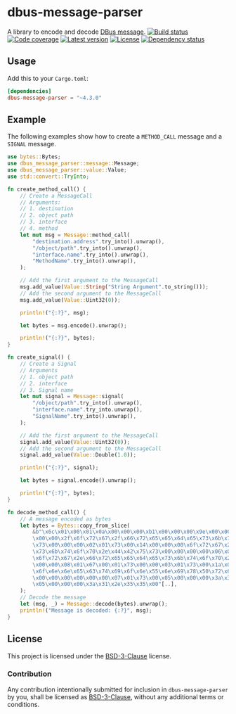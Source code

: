 # dbus-message-parser
A library to encode and decode [DBus message](https://dbus.freedesktop.org/doc/dbus-specification.html).
[![Build status](https://github.com/LinkTed/dbus-message-parser/workflows/Continuous%20Integration/badge.svg)](https://github.com/LinkTed/dbus-message-parser/actions?query=workflow%3A%22Continuous+Integration%22)
[![Code coverage](https://codecov.io/gh/LinkTed/dbus-message-parser/branch/master/graph/badge.svg)](https://codecov.io/gh/LinkTed/dbus-message-parser)
[![Latest version](https://img.shields.io/crates/v/dbus-message-parser.svg)](https://crates.io/crates/dbus-message-parser)
[![License](https://img.shields.io/crates/l/dbus-message-parser.svg)](https://opensource.org/licenses/BSD-3-Clause)
[![Dependency status](https://deps.rs/repo/github/linkted/dbus-message-parser/status.svg)](https://deps.rs/repo/github/linkted/dbus-message-parser)

## Usage
Add this to your `Cargo.toml`:
```toml
[dependencies]
dbus-message-parser = "~4.3.0"
```

## Example
The following examples show how to create a `METHOD_CALL` message and a `SIGNAL` message.
```rust
use bytes::Bytes;
use dbus_message_parser::message::Message;
use dbus_message_parser::value::Value;
use std::convert::TryInto;

fn create_method_call() {
    // Create a MessageCall
    // Arguments:
    // 1. destination
    // 2. object path
    // 3. interface
    // 4. method
    let mut msg = Message::method_call(
        "destination.address".try_into().unwrap(),
        "/object/path".try_into().unwrap(),
        "interface.name".try_into().unwrap(),
        "MethodName".try_into().unwrap(),
    );

    // Add the first argument to the MessageCall
    msg.add_value(Value::String("String Argument".to_string()));
    // Add the second argument to the MessageCall
    msg.add_value(Value::Uint32(0));

    println!("{:?}", msg);

    let bytes = msg.encode().unwrap();

    println!("{:?}", bytes);
}

fn create_signal() {
    // Create a Signal
    // Arguments
    // 1. object path
    // 2. interface
    // 3. Signal name
    let mut signal = Message::signal(
        "/object/path".try_into().unwrap(),
        "interface.name".try_into.unwrap(),
        "SignalName".try_into().unwrap(),
    );

    // Add the first argument to the MessageCall
    signal.add_value(Value::Uint32(0));
    // Add the second argument to the MessageCall
    signal.add_value(Value::Double(1.0));

    println!("{:?}", signal);

    let bytes = signal.encode().unwrap();

    println!("{:?}", bytes);
}

fn decode_method_call() {
    // A message encoded as bytes
    let bytes = Bytes::copy_from_slice(
        &b"\x6c\x01\x00\x01\x0a\x00\x00\x00\xb1\x00\x00\x00\x9e\x00\x00\x00\x01\x01\x6f\x00\x15\x00\
        \x00\x00\x2f\x6f\x72\x67\x2f\x66\x72\x65\x65\x64\x65\x73\x6b\x74\x6f\x70\x2f\x44\x42\x75\
        \x73\x00\x00\x00\x02\x01\x73\x00\x14\x00\x00\x00\x6f\x72\x67\x2e\x66\x72\x65\x65\x64\x65\
        \x73\x6b\x74\x6f\x70\x2e\x44\x42\x75\x73\x00\x00\x00\x00\x06\x01\x73\x00\x14\x00\x00\x00\
        \x6f\x72\x67\x2e\x66\x72\x65\x65\x64\x65\x73\x6b\x74\x6f\x70\x2e\x44\x42\x75\x73\x00\x00\
        \x00\x00\x08\x01\x67\x00\x01\x73\x00\x00\x03\x01\x73\x00\x1a\x00\x00\x00\x47\x65\x74\x43\
        \x6f\x6e\x6e\x65\x63\x74\x69\x6f\x6e\x55\x6e\x69\x78\x50\x72\x6f\x63\x65\x73\x73\x49\x44\
        \x00\x00\x00\x00\x00\x00\x07\x01\x73\x00\x05\x00\x00\x00\x3a\x31\x2e\x35\x30\x00\x00\x00\
        \x05\x00\x00\x00\x3a\x31\x2e\x35\x35\x00"[..],
    );
    // Decode the message
    let (msg, _) = Message::decode(bytes).unwrap();
    println!("Message is decoded: {:?}", msg);
}
```

## License
This project is licensed under the [BSD-3-Clause](https://opensource.org/licenses/BSD-3-Clause)
license.

### Contribution
Any contribution intentionally submitted for inclusion in `dbus-message-parser` by you, shall be
licensed as [BSD-3-Clause](https://opensource.org/licenses/BSD-3-Clause), without any additional
terms or conditions.
